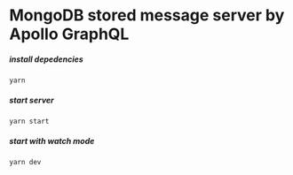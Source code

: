 # MongoDB stored message server by Apollo GraphQL

##### install depedencies

```
yarn
```

##### start server

```
yarn start
```

##### start with watch mode

```
yarn dev
```

